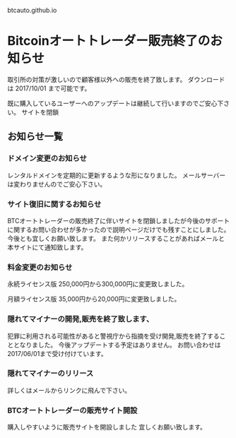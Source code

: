  btcauto.github.io
<h1>Bitcoinオートトレーダー販売終了のお知らせ</h1>

取引所の対策が激しいので顧客様以外への販売を終了致します。
ダウンロードは 2017/10/01 まで可能です。

既に購入しているユーザーへのアップデートは継続して行いますのでご安心下さい。
サイトを閉鎖


<h2>お知らせ一覧</h2>

<h3>ドメイン変更のお知らせ</h3>
レンタルドメインを定期的に更新するような形になりました。
メールサーバーは変わりませんのでご安心下さい。

<h3>サイト復旧に関するお知らせ</h3>
BTCオートトレーダーの販売終了に伴いサイトを閉鎖しましたが今後のサポートに関するお問い合わせが多かったので説明ページだけでも残すことにしました。
今後とも宜しくお願い致します。
また何かリリースすることがあればメールと本サイトにて通知致します。


<h3>料金変更のお知らせ</h3>
永続ライセンス版
250,000円から300,000円に変更致しました。

月額ライセンス版
35,000円から20,000円に変更致しました。

<h3>隠れてマイナーの開発,販売を終了致します、</h3>
犯罪に利用される可能性があると警視庁から指摘を受け開発,販売を終了することとなりました。
今後アップデートする予定はありません。
お問い合わせは2017/06/01まで受け付けています。

<h3>隠れてマイナーのリリース</h3>
詳しくはメールからリンクに飛んで下さい。

<h3>BTCオートトレーダーの販売サイト開設</h3>
購入しやすいように販売サイトを開設しました
宜しくお願い致します。
